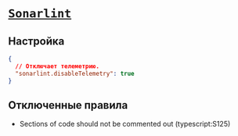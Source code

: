 # [`Sonarlint`](../index.md)

## Настройка

```json
{
  // Отключает телеметрию.
  "sonarlint.disableTelemetry": true
}
```

## Отключенные правила

- Sections of code should not be commented out (typescript:S125)
